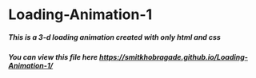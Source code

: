 # Loading-Animation-1
##### This is a 3-d loading animation created with only html and css
##### You can view this file here https://smitkhobragade.github.io/Loading-Animation-1/
